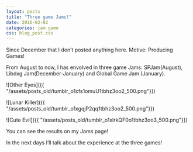 ```yaml
---
layout: posts
title: "Three game Jams!"
date: 2016-02-02
categories: jam game
css: blog_post.css
---
```


Since December that I don’t posted anything here. Motive: Producing Games!

From August to now, I has envolved in three game Jams: SPJam(August), Libdxg Jam(December-January) and Global Game Jam (January).<!--break-->

![Other Eyes]({{ "/assets/posts_old/tumblr_o1xfs1omuU1tbhz3oo2_500.png"}})

![Lunar Killer]({{ "/assets/posts_old/tumblr_o1xgqjP2qq1tbhz3oo2_500.png"}})

![Cute Evil]({{ "/assets/posts_old/tumblr_o1xlrkQF0o1tbhz3oo3_500.png"}})

You can see the results on my Jams page!

In the next days I’ll talk about the experience at the three games!